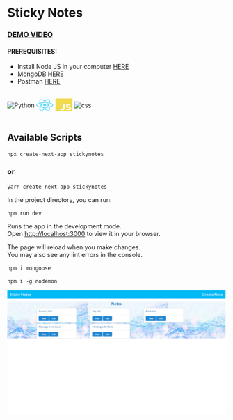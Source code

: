 # Sticky Notes
### <a href="https://www.youtube.com/watch?v=uMWQBfJfNYg" target="_blank">DEMO VIDEO</a>

#### PREREQUISITES:
- Install Node JS in your computer <a href='https://nodejs.org/en/'>HERE</a>
- MongoDB <a href='https://www.mongodb.com/'>HERE</a>
- Postman <a href='https://www.postman.com/'>HERE</a>

 
 <div style="display: inline_block"><br>
  <img align="center" alt="Python" height="30" width="40" src="https://user-images.githubusercontent.com/99184393/177783732-da7a60d4-f4e4-4795-bd35-b59b83f59efb.png">
  <img align="center" alt="React" height="30" width="40" src="https://raw.githubusercontent.com/devicons/devicon/master/icons/react/react-original.svg">
  <img align="center" alt="js" height="30" width="40" src="https://raw.githubusercontent.com/devicons/devicon/master/icons/javascript/javascript-plain.svg">
  <img align="center" alt="css" height="30"  src="https://cdn.icon-icons.com/icons2/3053/PNG/512/postman_macos_bigsur_icon_189815.png">
</div>
<br>

## Available Scripts

```
npx create-next-app stickynotes
```
### or
```
yarn create next-app stickynotes
```

In the project directory, you can run:
```
npm run dev
```

Runs the app in the development mode.\
Open [http://localhost:3000](http://localhost:3000) to view it in your browser.

The page will reload when you make changes.\
You may also see any lint errors in the console.
```
npm i mongoose
```
```
npm i -g nodemon
```
  ![Sticky Notes](/StickyNotes.png)



